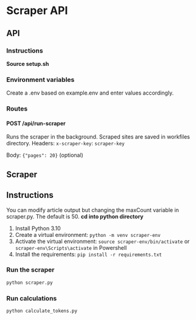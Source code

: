 # Scraper API

## API

### Instructions

**Source setup.sh**


### Environment variables

Create a .env based on example.env and enter values accordingly.

### Routes

#### POST /api/run-scraper

Runs the scraper in the background. Scraped sites are saved in workfiles directory.
Headers: `x-scraper-key`: `scraper-key`

Body: `{"pages": 20}` (optional)

## Scraper

## Instructions

You can modify article output but changing the maxCount variable in scraper.py. The default is 50.
**cd into python directory**

1. Install Python 3.10
2. Create a virtual environment: `python -m venv scraper-env`
3. Activate the virtual environment: `source scraper-env/bin/activate` or `scraper-env\Scripts\activate` in Powershell
4. Install the requirements: `pip install -r requirements.txt`

### Run the scraper

```bash
python scraper.py
```

### Run calculations

```bash
python calculate_tokens.py
```
